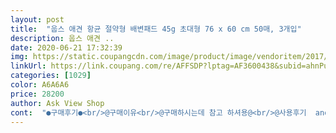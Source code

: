 ```yaml
---
layout: post 
title:  "웁스 애견 항균 절약형 배변패드 45g 초대형 76 x 60 cm 50매, 3개입" 
description: 웁스 애견 ..
date: 2020-06-21 17:32:39 
img: https://static.coupangcdn.com/image/product/image/vendoritem/2017/12/14/3351981242/7cecc1b2-d8ce-485e-a2ba-fe7a57464fbf.jpg 
linkUrl: https://link.coupang.com/re/AFFSDP?lptag=AF3600438&subid=ahnPublicAsk&pageKey=41974588&itemId=152553077&vendorItemId=3351981242&traceid=V0-113-22592261e37c3ca8 
categories: [1029] 
color: A6A6A6 
price: 28200 
author: Ask View Shop 
cont:  "●구매후기●<br/>@구매이유<br/>@구매하시는데 참고 하셔용@<br/>@사용후기  and amp; 제 개인적평가<br/>@이제품 구매이유<br/>@제품상태<br/>@포장상태<br/>✔️구매후기 : 많은 배변패드중 저는 세종류만 구매하고있습니다.<br/><br/>가격대비 양이 더 적기 때문입니다.<br/><br/>가격이 나가도 그런 패드가 좋다고 하시는 분들은 욜로홀로 제품의 배변패드를 쓰시면 신세계를 경험하실테지만<br/>가격착하니까 부담없이 편히 막쓰기좋네요<br/>가끔 로캣배송상품 이였다가 며칠후 검색해보면<br/>가끔 소변을 보곤해서... <br/>항상 대형패드를 사용합니다<br/>가성비 좋은 제품을 사용하고싶으면 ‘웁스 절약형 배변패드 (1장당 약 160원)’ 또는 ‘고릴라 배변패드(1장당 약 140원)’ 를 구매합니다.<br/><br/>갑자기 일반 택배상품으로 바껴있을 때가 있더라구요.<br/><br/>개인적으로 소형견이 아닌 대형견이 이 패드를 쓰면 가성비가 좋다고 생각되지 않습니다.<br/><br/>결국 한두번 싸면 교체해야하기 때문입니다.<br/><br/>그냥 한번 소변보면 바로 쓰레기통버립니다ㅋㅋ<br/>다사용하면 재구매 할꺼구요.<br/><br/>대.<br/>소변은 정확히 가리는 아이인데요<br/>두꺼운 패드를 찾으실텐데 이런 가격대에 양 많은것들중엔 그런 패드가 없습니다.<br/><br/>둘중에 우선순위로 구매하는 제품은 고릴라 배변패드이고 재고가 없다고하면 웁스로 구매하고있습니다.<br/><br/>만약 내가 조준이 어려운 애들을 키우시는 분은 바닥에 따로 까는 제품을 추천합니다.<br/><br/>많이 얇음.<br/>.<br/>(상당히 얇음)<br/>모서리 (패드가 깔리지않은 사각지대)그런 부분에<br/>반려견 한마리 가족입니다<br/>사진보시면 두께나 테두리 너비 부분이 많이 차이가나지만 중간정도의 흡수력이나 가격대비 크기가 크다는 장점을 가지고 있어 자주 믿고 구매합니다.<br/> ☺️<br/>산책을 잘 못하는 겨울이나 장마때는 실외배변이 어려워 두꺼운 제품을 사용해야할때는 꼬리별 프리미엄 배변패드를 구매합니다.<br/><br/>상품평 + 가격저렴<br/>소변 한번보고 그 반대쪽 면이 아까워서 싼채로 냅두고<br/>쓰던 패드 다써서 구매<br/>아래 한장은 받침대 역할을 해주고 윗패드만 바로바로 교체해주면 자국이 안남습니다.<br/><br/>아무래도 대형 패드니까 중대형견 키우시는분들이 구매하실거라 생각됩니다.<br/><br/>애가 소변을 보면 양이 많아서 조준을 잘했어도 바닥에 자국이 묻는 경우가 생기기 때문에<br/>얼마나 나던지... <br/>.<br/>ㅠ<br/>왜냐면 흡수력, 두께, 크기 모두 좋지만 대형견은 한번 쌀 때 많은 양을 싸기 때문에<br/>욕실바닥에 싹다깔고, 사용중이구요<br/>원래 강남패드를 씁니다.<br/> 양도 많고 가격도 젤 싸고 무엇보다 다른패드랑 똑같습니다.<br/><br/>이 제품도 자국이 남습니다.<br/> 정말 여러가지 패드를 써봤는데 다 똑같습니다.<br/><br/>이 제품을 별 3개 준 이유는 결국 원래 쓰던 패드랑 같은 효과인데<br/>이가격에 이정도 효능은 우수하다고 봅니다<br/>이런 패드를 쓸 땐 2장씩 깔면 됩니다.<br/><br/>일반택배로 바뀌지 않는이상ㅋ재구매는 계속 될듯<br/>찢어진곳 no<br/>차라리 비싼 패드보다 싼 가격에 개수 많은 제품을 사는게 좋습니다.<br/><br/>투명비닐에 배달<br/>하기도 했는데요... <br/>장실들어갈때마다 소변냄새가<br/>하지만 이마저도 조준을 잘 못하는 아이들은 패드 아래에 오줌이 들어가 잘못하면 2장씩 낭비하는 경우가 생깁니다.<br/><br/>한 3만원정도 하는데 소변이 묻어도 그냥 닦아내면 되기 때문에 편합니다.<br/><br/>합니다다견 가정에도 좋을듯용.<br/><br/>화면그대로하자없이 상품그대로<br/>흡수력은 소름끼치게 100%만족? 하는건 아니지만요<br/>" 
---
```

